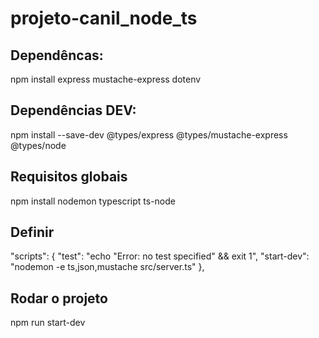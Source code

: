 # projeto-canil_node_ts

## Dependêncas: 
npm install express mustache-express dotenv

## Dependências DEV: 
npm install --save-dev @types/express @types/mustache-express @types/node


## Requisitos globais
npm install nodemon typescript ts-node 

## Definir
"scripts": {
    "test": "echo \"Error: no test specified\" && exit 1",
    "start-dev": "nodemon -e ts,json,mustache src/server.ts"
  },

## Rodar o projeto
npm run start-dev